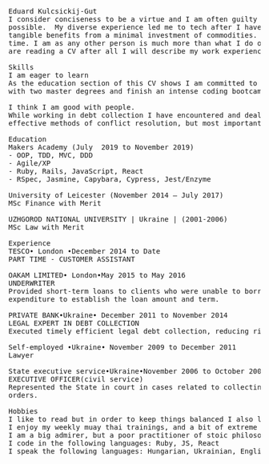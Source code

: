 <pre>
Eduard Kulcsickij-Gut
I consider conciseness to be a virtue and I am often guilty of oversimplifying complex issues so I will try to keep this CV as short as
possible.  My diverse experience led me to tech after I have realized that it has the awesome capability to create immense real value and
tangible benefits from a minimal investment of commodities. Code is cheap it can be written and rewritten without any cost other than
time. I am as any other person is much more than what I do or have done for living, but to demonstrate a few of my skills and because you
are reading a CV after all I will describe my work experience below.     

Skills
I am eager to learn
As the education section of this CV shows I am committed to constant self-improvement and development, thus I have managed to graduate
with two master degrees and finish an intense coding bootcamp. 

I think I am good with people.
While working in debt collection I have encountered and dealt with an immense number of emotionally highly charged situations and learned
effective methods of conflict resolution, but most importantly I have learned how to be patient with people.

Education
Makers Academy (July  2019 to November 2019)
- OOP, TDD, MVC, DDD
- Agile/XP
- Ruby, Rails, JavaScript, React
- RSpec, Jasmine, Capybara, Cypress, Jest/Enzyme

University of Leicester (November 2014 – July 2017) 
MSc Finance with Merit

UZHGOROD NATIONAL UNIVERSITY | Ukraine | (2001-2006)
MSc Law with Merit

Experience
TESCO• London •December 2014 to Date
PART TIME - CUSTOMER ASSISTANT

OAKAM LIMITED• London•May 2015 to May 2016
UNDERWRITER 
Provided short-term loans to clients who were unable to borrow from the banks due to financial circumstances and analysed income and 
expenditure to establish the loan amount and term. 

PRIVATE BANK•Ukraine• December 2011 to November 2014
LEGAL EXPERT IN DEBT COLLECTION
Executed timely efficient legal debt collection, reducing risk costs and optimising return from a portfolio of 192 accounts.

Self-employed •Ukraine• November 2009 to December 2011
Lawyer

State executive service•Ukraine•November 2006 to October 2009
EXECUTIVE OFFICER(civil service)
Represented the State in court in cases related to collecting material compensations, alimony payments, fines and executing eviction
orders.

Hobbies
I like to read but in order to keep things balanced I also like to workout.
I enjoy my weekly muay thai trainings, and a bit of extreme sporting activity every now and then. 
I am a big admirer, but a poor practitioner of stoic philosophy.  
I code in the following languages: Ruby, JS, React
I speak the following languages: Hungarian, Ukrainian, English, Russian. 
</pre>
